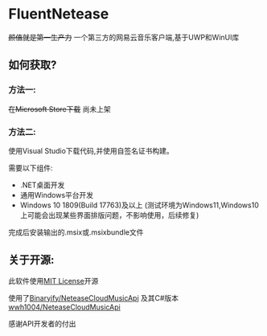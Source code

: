 # FluentNetease
~~颜值就是第一生产力~~
一个第三方的网易云音乐客户端,基于UWP和WinUI库

## 如何获取?
### 方法一:
~~在Microsoft Store下载~~
尚未上架

### 方法二:
使用Visual Studio下载代码,并使用自签名证书构建。

需要以下组件:
- .NET桌面开发
- 通用Windows平台开发
- Windows 10 1809(Build 17763)及以上 (测试环境为Windows11,Windows10上可能会出现某些界面排版问题，不影响使用，后续修复)

完成后安装输出的.msix或.msixbundle文件

## 关于开源:
此软件使用[MIT License](https://mit-license.org/)开源

使用了[Binaryify/NeteaseCloudMusicApi](https://github.com/Binaryify/NeteaseCloudMusicApi)
及其C#版本[wwh1004/NeteaseCloudMusicApi](https://github.com/wwh1004/NeteaseCloudMusicApi)

感谢API开发者的付出

